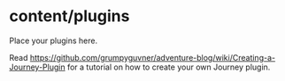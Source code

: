 # content/plugins

Place your plugins here.

Read https://github.com/grumpyguvner/adventure-blog/wiki/Creating-a-Journey-Plugin for a tutorial on how to create your own Journey plugin.